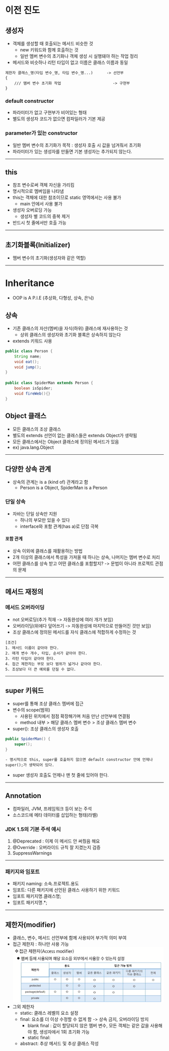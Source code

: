 # 이전 진도
## 생성자
- 객체를 생성할 때 호출되는 메서드 비슷한 것
    - new 키워드와 함께 호출하는 것
    - 일반 멤버 변수의 초기화나 객체 생성 시 실행돼야 하는 작업 정리
- 메서드와 비슷하나 리턴 타입이 없고 이름은 클래스 이름과 동일
```
제한자 클래스_명(타입 변수_명, 타입 변수_명...)      -> 선언부
{
    /// 멤버 변수 초기화 작업                       -> 구현부
}
```
### default constructor
- 파라미터가 없고 구현부가 비어있는 형태
- 별도의 생성자 코드가 없으면 컴파일러가 기본 제공
### parameter가 있는 constructor
- 일반 멤버 변수의 초기화가 목적 : 생성자 호출 시 값을 넘겨줘서 초기화
- 파라미터가 있는 생성자를 만들면 기본 생성자는 추가되지 않는다.

---
## this
- 참조 변수로써 객체 자신을 가리킴 
- 명시적으로 멤버임을 나타냄
- this는 객체에 대한 참조이므로 static 영역에서는 사용 불가
    - main 안에서 사용 불가
- 생성자 오버로딩 가능 
    - 생성자 별 코드의 중복 제거
- 반드시 첫 줄에서만 호출 가능
---
## 초기화블록(Initializer)
- 멤버 변수의 초기화(생성자와 같은 역할)


---
# Inheritance
- OOP is A P.I.E (추상화, 다형성, 상속, 은닉)
## 상속
- 기존 클래스의 자산(멤버)을 자식(하위) 클래스에 재사용하는 것
    - 상위 클래스의 생성자와 초기화 블록은 상속하지 않는다
- extends 키워드 사용
```java
public class Person {
    String name;
    void eat();
    void jump();
}

public class SpiderMan extends Person {
    boolean isSpider;
    void fireWeb(){}
}
```
## Object 클래스
- 모든 클래스의 조상 클래스
- 별도의 extends 선언이 없는 클래스들은 extends Object가 생략됨
- 모든 클래스에서는 Object 클래스에 정의된 메서드가 있음
- ex) java.lang.Object
---
## 다양한 상속 관계
- 상속의 관계는 is a (kind of) 관계라고 함
    - Person is a Object, SpiderMan is a Person
### 단일 상속
- 자바는 단일 상속만 지원
    - 하나의 부모만 있을 수 있다
    - interface와 포함 관계(has a)로 단점 극복
#### 포함 관계
- 상속 이외에 클래스를 재활용하는 방법
- 2개 이상의 클래스에서 특성을 가져올 때 하나는 상속, 나머지는 멤버 변수로 처리
- 어떤 클래스를 상속 받고 어떤 클래스를 포함할지? -> 문법이 아니라 프로젝트 관점의 문제

---
## 메서드 재정의
### 메서드 오버라이딩
- not 오버로딩(추가 적재 -> 자동완성에 여러 개가 보임)
- 오버라이딩(위에다 덮어쓰기 -> 자동완성에 마지막으로 만들어진 것만 보임)
- 조상 클래스에 정의된 메서드를 자식 클래스에 적합하게 수정하는 것 
```
[조건]
1. 메서드 이름이 같아야 한다.
2. 매개 변수 개수, 타입, 순서가 같아야 한다.
3. 리턴 타입이 같아야 한다.
4. 접근 제한자는 부모 보다 범위가 넓거나 같아야 한다.
5. 조상보다 더 큰 예외를 던질 수 없다.
```
---
## super 키워드
- super를 통해 조상 클래스 멤버에 접근
- 변수의 scope(범위)
    - 사용된 위치에서 점점 확장해가며 처음 만난 선언부에 연결됨
    - method 내부 > 해당 클래스 멤버 변수 > 조상 클래스 멤버 변수
- super(): 조상 클래스의 생성자 호출
```java
public SpiderMan() {
    super();
}
```
    - 명시적으로 this, super를 호출하지 않으면 default constructor 안에 언제나 super();가 생략되어 있다.
- super 생성자 호출도 언제나 맨 첫 줄에 있어야 한다.
---
## Annotation
- 컴파일러, JVM, 프레임워크 등이 보는 주석
- 소스코드에 메타 데이터를 삽입하는 형태(라벨)

### JDK 1.5의 기본 주석 예시
1. @Deprecated : 이제 이 메서드 안 써줬음 해요 
2. @Override : 오버라이드 규칙 잘 지켰는지 검증 
3. SuppressWarnings 
---
### 패키지와 임포트
- 패키지 naming: 소속.프로젝트.용도
- 임포트: 다른 패키지에 선언된 클래스 사용하기 위한 키워드
- 임포트 패키지명.클래스명; 
- 임포트 패키지명.*;
---
## 제한자(modifier)
- 클래스, 변수, 메서드 선언부에 함께 사용되어 부가적 의미 부여
- 접근 제한자 : 하나만 사용 가능
![Alt text](image-11.png)
- 그외 제한자
    - static: 클래스 레벨의 요소 설정
    - final: 요소를 더 이상 수정할 수 없게 함 -> 상속 금지, 오버라이딩 방지 
        - blank final : 값이 할당되지 않은 멤버 변수, 모든 객체는 같은 값을 사용해야 함, 생성자에서 1회 초기화 가능
        - static final: 
    - abstract: 추상 메서드 및 추상 클래스 작성
